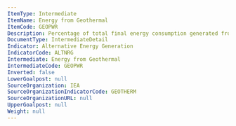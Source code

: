 ```yaml
---
ItemType: Intermediate
ItemName: Energy from Geothermal
ItemCode: GEOPWR
Description: Percentage of total final energy consumption generated from Geothermal
DocumentType: IntermediateDetail
Indicator: Alternative Energy Generation
IndicatorCode: ALTNRG
Intermediate: Energy from Geothermal
IntermediateCode: GEOPWR
Inverted: false
LowerGoalpost: null
SourceOrganization: IEA
SourceOrganizationIndicatorCode: GEOTHERM
SourceOrganizationURL: null
UpperGoalpost: null
Weight: null
---
```


